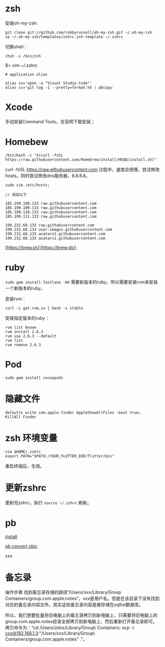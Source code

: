 # zsh

安装oh-my-zsh:

```
git clone git://github.com/robbyrussell/oh-my-zsh.git ~/.oh-my-zsh
cp ~/.oh-my-zsh/templates/zshrc.zsh-template ~/.zshrc
```

切换shell：

```
chsh -s /bin/zsh
```

$> vim ~/.zshrc

```
# application alias

alias vs='open -a "Visual Studio Code"'
alias cc='git log -1 --pretty=format:%h | pbcopy'

```

# Xcode

手动安装Command Tools，去官网下载安装；

# Homebew

```
/bin/bash -c "$(curl -fsSL https://raw.githubusercontent.com/Homebrew/install/HEAD/install.sh)"
```

curl -fsSL https://raw.githubusercontent.com 过程中，速度会很慢，尝试修改hosts。同时尝试修改dns服务器，8.8.8.8。

```
sudo vim /etc/hosts;

// 添加以下

185.199.108.133 raw.githubusercontent.com
185.199.109.133 raw.githubusercontent.com
185.199.110.133 raw.githubusercontent.com
185.199.111.133 raw.githubusercontent.com

199.232.68.133 raw.githubusercontent.com
199.232.68.133 user-images.githubusercontent.com
199.232.68.133 avatars2.githubusercontent.com
199.232.68.133 avatars1.githubusercontent.com
```

[https://brew.sh/](https://brew.sh/)

# ruby

`sudo gem install fastlane -NV` 需要新版本的ruby，所以需要安装rvm来安装一个新版本的ruby。

安装rvm：

```
curl -L get.rvm.io | bash -s stable
```

安装指定版本的ruby：

```
rvm list known
rvm install 2.6.3
rvm use 2.6.3 --default
rvm list
rvm remove 2.6.3
```

# Pod

```
sudo gem install cocoapods
```

# 隐藏文件

```
defaults write com.apple.finder AppleShowAllFiles -bool true;
KillAll Finder
```

# zsh 环境变量

```
vim $HOME/.zshrc
export PATH="$PATH:/YOUR_FLUTTER_DIR/flutter/bin"
```

重启终端后，生效。

# 更新zshrc

更新完zshrc，执行 `source ~/.zshrc` 刷新。

# pb

[install](https://stackoverflow.com/questions/21775151/installing-google-protocol-buffers-on-mac)

[pb convert objc](https://developers.google.com/protocol-buffers/docs/reference/objective-c-generated)

xxx

# 备忘录

操作步骤
找到备忘录存储的路径“/Users/xxx/Library/Group Containers/group.com.apple.notes”，xxx是用户名。但是在该目录下没有找到对应的备忘录内容文件。其实这些备忘录内容是被存储在sqllist数据库。

所以，我们想要批量将旧电脑上的备忘录拷贝到新电脑上，只需要将旧电脑上的group.com.apple.notes目录全部拷贝到新电脑上，然后重新打开备忘录即可。
拷贝命令为：“cd /Users/zdns/Library/Group\ Containers; scp -r xxx@192.168.1.3:"/Users/xxx/Library/Group\ Containers/group.com.apple.notes" .”。
